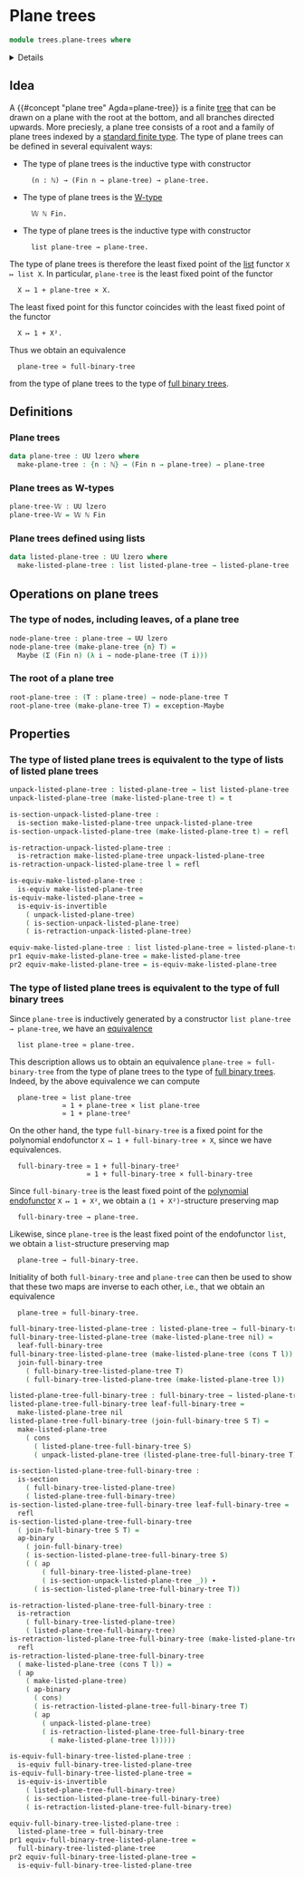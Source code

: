 # Plane trees

```agda
module trees.plane-trees where
```

<details><sumary>Imports</summary>

```agda
open import elementary-number-theory.natural-numbers

open import foundation.action-on-identifications-binary-functions
open import foundation.action-on-identifications-functions
open import foundation.dependent-pair-types
open import foundation.equivalences
open import foundation.function-types
open import foundation.identity-types
open import foundation.maybe
open import foundation.retractions
open import foundation.sections
open import foundation.universe-levels

open import lists.lists

open import trees.full-binary-trees
open import trees.w-types

open import univalent-combinatorics.standard-finite-types
```

</details>

## Idea

A {{#concept "plane tree" Agda=plane-tree}} is a finite [tree](trees.trees.md) that can be drawn on a plane with the root at the bottom, and all branches directed upwards. More preciesly, a plane tree consists of a root and a family of plane trees indexed by a [standard finite type](univalent-combinatorics.standard-finite-types.md). The type of plane trees can be defined in several equivalent ways:

- The type of plane trees is the inductive type with constructor

   ```text
     (n : ℕ) → (Fin n → plane-tree) → plane-tree.
   ```

- The type of plane trees is the [W-type](trees.w-types.md)

  ```text
    𝕎 ℕ Fin.
  ```

- The type of plane trees is the inductive type with constructor

  ```text
    list plane-tree → plane-tree. 
  ```

The type of plane trees is therefore the least fixed point of the [list](lists.lists.md) functor `X ↦ list X`. In particular, `plane-tree` is the least fixed point of the functor

```text
  X ↦ 1 + plane-tree × X.
```

The least fixed point for this functor coincides with the least fixed point of the functor

```text
  X ↦ 1 + X².
```

Thus we obtain an equivalence

```text
  plane-tree ≃ full-binary-tree
```

from the type of plane trees to the type of [full binary trees](trees.full-binary-trees.md).

## Definitions

### Plane trees

```agda
data plane-tree : UU lzero where
  make-plane-tree : {n : ℕ} → (Fin n → plane-tree) → plane-tree
```

### Plane trees as W-types

```agda
plane-tree-𝕎 : UU lzero
plane-tree-𝕎 = 𝕎 ℕ Fin
```

### Plane trees defined using lists

```agda
data listed-plane-tree : UU lzero where
  make-listed-plane-tree : list listed-plane-tree → listed-plane-tree
```

## Operations on plane trees

### The type of nodes, including leaves, of a plane tree

```agda
node-plane-tree : plane-tree → UU lzero
node-plane-tree (make-plane-tree {n} T) =
  Maybe (Σ (Fin n) (λ i → node-plane-tree (T i)))
```

### The root of a plane tree

```agda
root-plane-tree : (T : plane-tree) → node-plane-tree T
root-plane-tree (make-plane-tree T) = exception-Maybe
```

## Properties

### The type of listed plane trees is equivalent to the type of lists of listed plane trees

```agda
unpack-listed-plane-tree : listed-plane-tree → list listed-plane-tree
unpack-listed-plane-tree (make-listed-plane-tree t) = t

is-section-unpack-listed-plane-tree :
  is-section make-listed-plane-tree unpack-listed-plane-tree
is-section-unpack-listed-plane-tree (make-listed-plane-tree t) = refl

is-retraction-unpack-listed-plane-tree :
  is-retraction make-listed-plane-tree unpack-listed-plane-tree
is-retraction-unpack-listed-plane-tree l = refl

is-equiv-make-listed-plane-tree :
  is-equiv make-listed-plane-tree
is-equiv-make-listed-plane-tree =
  is-equiv-is-invertible
    ( unpack-listed-plane-tree)
    ( is-section-unpack-listed-plane-tree)
    ( is-retraction-unpack-listed-plane-tree)

equiv-make-listed-plane-tree : list listed-plane-tree ≃ listed-plane-tree
pr1 equiv-make-listed-plane-tree = make-listed-plane-tree
pr2 equiv-make-listed-plane-tree = is-equiv-make-listed-plane-tree
```

### The type of listed plane trees is equivalent to the type of full binary trees

Since `plane-tree` is inductively generated by a constructor `list plane-tree → plane-tree`, we have an [equivalence](foundation-core.equivalences.md)

```text
  list plane-tree ≃ plane-tree.
```

This description allows us to obtain an equivalence `plane-tree ≃ full-binary-tree` from the type of plane trees to the type of [full binary trees](trees.full-binary-trees.md). Indeed, by the above equivalence we can compute

```text
  plane-tree ≃ list plane-tree
             ≃ 1 + plane-tree × list plane-tree
             ≃ 1 + plane-tree²
```

On the other hand, the type `full-binary-tree` is a fixed point for the polynomial endofunctor `X ↦ 1 + full-binary-tree × X`, since we have equivalences.

```text
  full-binary-tree ≃ 1 + full-binary-tree²
                   ≃ 1 + full-binary-tree × full-binary-tree
```

Since `full-binary-tree` is the least fixed point of the [polynomial endofunctor](foundation.polynomial-endofunctors.md) `X ↦ 1 + X²`, we obtain a `(1 + X²)`-structure preserving map

```text
  full-binary-tree → plane-tree.
```

Likewise, since `plane-tree` is the least fixed point of the endofunctor `list`, we obtain a `list`-structure preserving map

```text
  plane-tree → full-binary-tree.
```

Initiality of both `full-binary-tree` and `plane-tree` can then be used to show that these two maps are inverse to each other, i.e., that we obtain an equivalence

```text
  plane-tree ≃ full-binary-tree.
```

```agda
full-binary-tree-listed-plane-tree : listed-plane-tree → full-binary-tree
full-binary-tree-listed-plane-tree (make-listed-plane-tree nil) =
  leaf-full-binary-tree
full-binary-tree-listed-plane-tree (make-listed-plane-tree (cons T l)) =
  join-full-binary-tree
    ( full-binary-tree-listed-plane-tree T)
    ( full-binary-tree-listed-plane-tree (make-listed-plane-tree l))

listed-plane-tree-full-binary-tree : full-binary-tree → listed-plane-tree
listed-plane-tree-full-binary-tree leaf-full-binary-tree =
  make-listed-plane-tree nil
listed-plane-tree-full-binary-tree (join-full-binary-tree S T) =
  make-listed-plane-tree
    ( cons
      ( listed-plane-tree-full-binary-tree S)
      ( unpack-listed-plane-tree (listed-plane-tree-full-binary-tree T)))

is-section-listed-plane-tree-full-binary-tree :
  is-section
    ( full-binary-tree-listed-plane-tree)
    ( listed-plane-tree-full-binary-tree)
is-section-listed-plane-tree-full-binary-tree leaf-full-binary-tree =
  refl
is-section-listed-plane-tree-full-binary-tree
  ( join-full-binary-tree S T) =
  ap-binary
    ( join-full-binary-tree)
    ( is-section-listed-plane-tree-full-binary-tree S)
    ( ( ap
        ( full-binary-tree-listed-plane-tree)
        ( is-section-unpack-listed-plane-tree _)) ∙
      ( is-section-listed-plane-tree-full-binary-tree T))

is-retraction-listed-plane-tree-full-binary-tree :
  is-retraction
    ( full-binary-tree-listed-plane-tree)
    ( listed-plane-tree-full-binary-tree)
is-retraction-listed-plane-tree-full-binary-tree (make-listed-plane-tree nil) =
  refl
is-retraction-listed-plane-tree-full-binary-tree
  ( make-listed-plane-tree (cons T l)) =
  ( ap
    ( make-listed-plane-tree)
    ( ap-binary
      ( cons)
      ( is-retraction-listed-plane-tree-full-binary-tree T)
      ( ap
        ( unpack-listed-plane-tree)
        ( is-retraction-listed-plane-tree-full-binary-tree
          ( make-listed-plane-tree l)))))

is-equiv-full-binary-tree-listed-plane-tree :
  is-equiv full-binary-tree-listed-plane-tree
is-equiv-full-binary-tree-listed-plane-tree =
  is-equiv-is-invertible
    ( listed-plane-tree-full-binary-tree)
    ( is-section-listed-plane-tree-full-binary-tree)
    ( is-retraction-listed-plane-tree-full-binary-tree)

equiv-full-binary-tree-listed-plane-tree :
  listed-plane-tree ≃ full-binary-tree
pr1 equiv-full-binary-tree-listed-plane-tree =
  full-binary-tree-listed-plane-tree
pr2 equiv-full-binary-tree-listed-plane-tree =
  is-equiv-full-binary-tree-listed-plane-tree
```
